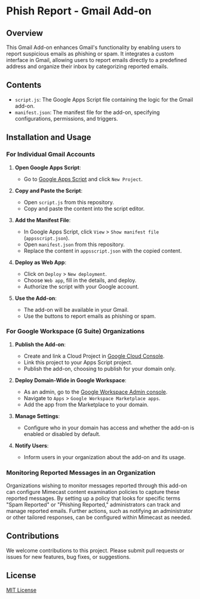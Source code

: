# Phish Report - Gmail Add-on

## Overview
This Gmail Add-on enhances Gmail's functionality by enabling users to report suspicious emails as phishing or spam. It integrates a custom interface in Gmail, allowing users to report emails directly to a predefined address and organize their inbox by categorizing reported emails.

## Contents
- `script.js`: The Google Apps Script file containing the logic for the Gmail add-on.
- `manifest.json`: The manifest file for the add-on, specifying configurations, permissions, and triggers.

## Installation and Usage

### For Individual Gmail Accounts
1. **Open Google Apps Script**:
   - Go to [Google Apps Script](https://script.google.com) and click `New Project`.

2. **Copy and Paste the Script**:
   - Open `script.js` from this repository.
   - Copy and paste the content into the script editor.

3. **Add the Manifest File**:
   - In Google Apps Script, click `View` > `Show manifest file` (`appsscript.json`).
   - Open `manifest.json` from this repository.
   - Replace the content in `appsscript.json` with the copied content.

4. **Deploy as Web App**:
   - Click on `Deploy` > `New deployment`.
   - Choose `Web app`, fill in the details, and deploy.
   - Authorize the script with your Google account.

5. **Use the Add-on**:
   - The add-on will be available in your Gmail.
   - Use the buttons to report emails as phishing or spam.

### For Google Workspace (G Suite) Organizations
1. **Publish the Add-on**:
   - Create and link a Cloud Project in [Google Cloud Console](https://console.cloud.google.com/).
   - Link this project to your Apps Script project.
   - Publish the add-on, choosing to publish for your domain only.

2. **Deploy Domain-Wide in Google Workspace**:
   - As an admin, go to the [Google Workspace Admin console](https://admin.google.com/).
   - Navigate to `Apps` > `Google Workspace Marketplace apps`.
   - Add the app from the Marketplace to your domain.

3. **Manage Settings**:
   - Configure who in your domain has access and whether the add-on is enabled or disabled by default.

4. **Notify Users**:
   - Inform users in your organization about the add-on and its usage.

### Monitoring Reported Messages in an Organization
Organizations wishing to monitor messages reported through this add-on can configure Mimecast content examination policies to capture these reported messages. By setting up a policy that looks for specific terms "Spam Reported" or "Phishing Reported," administrators can track and manage reported emails. Further actions, such as notifying an administrator or other tailored responses, can be configured within Mimecast as needed.

## Contributions
We welcome contributions to this project. Please submit pull requests or issues for new features, bug fixes, or suggestions.

## License
[MIT License](LICENSE)
